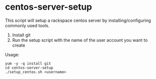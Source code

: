 centos-server-setup
===================
This script will setup a rackspace centos server by installing/configuring commonly used tools.

1. Install git
2. Run the setup script with the name of the user account you want to create

Usage:

	yum -y -q install git
	cd centos-server-setup
	./setup_centos.sh <username>


